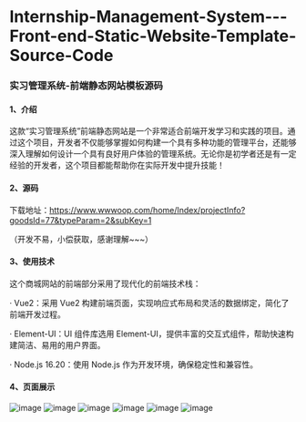 # Internship-Management-System---Front-end-Static-Website-Template-Source-Code
### 实习管理系统-前端静态网站模板源码

#### 1、介绍

这款“实习管理系统”前端静态网站是一个非常适合前端开发学习和实践的项目。通过这个项目，开发者不仅能够掌握如何构建一个具有多种功能的管理平台，还能够深入理解如何设计一个具有良好用户体验的管理系统。无论你是初学者还是有一定经验的开发者，这个项目都能帮助你在实际开发中提升技能！

#### 2、源码

下载地址：https://www.wwwoop.com/home/Index/projectInfo?goodsId=77&typeParam=2&subKey=1

（开发不易，小偿获取，感谢理解~~~）

#### 3、使用技术

这个商城网站的前端部分采用了现代化的前端技术栈：

· Vue2：采用 Vue2 构建前端页面，实现响应式布局和灵活的数据绑定，简化了前端开发过程。

· Element-UI：UI 组件库选用 Element-UI，提供丰富的交互式组件，帮助快速构建简洁、易用的用户界面。

· Node.js 16.20：使用 Node.js 作为开发环境，确保稳定性和兼容性。

#### 4、页面展示
![image](https://github.com/user-attachments/assets/993517f4-491e-4ecc-839e-c13f5443d81e)
![image](https://github.com/user-attachments/assets/e415aaf0-8410-4f7b-afcb-27378b3132b9)
![image](https://github.com/user-attachments/assets/e0455f41-b47a-4b38-a020-1fb0a3e94825)
![image](https://github.com/user-attachments/assets/56c9e8e9-edda-438f-af90-64e58da4d0ac)
![image](https://github.com/user-attachments/assets/b12c2bca-03ed-49d1-beb8-920a2b299a1a)
![image](https://github.com/user-attachments/assets/8f1fafc3-d834-4e12-adc4-dbc53967ee64)
